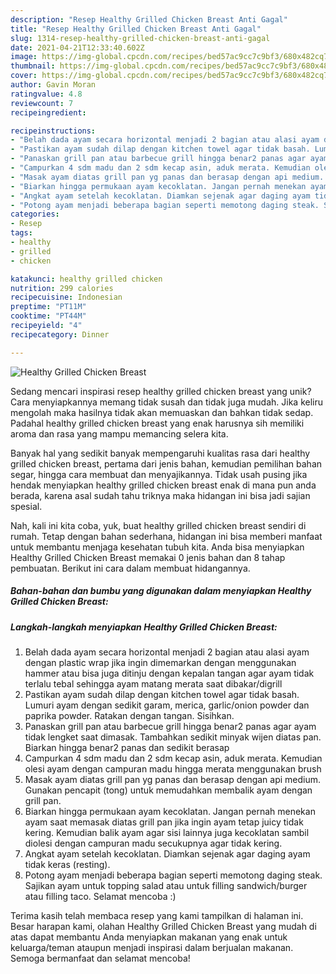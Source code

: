 ```yaml
---
description: "Resep Healthy Grilled Chicken Breast Anti Gagal"
title: "Resep Healthy Grilled Chicken Breast Anti Gagal"
slug: 1314-resep-healthy-grilled-chicken-breast-anti-gagal
date: 2021-04-21T12:33:40.602Z
image: https://img-global.cpcdn.com/recipes/bed57ac9cc7c9bf3/680x482cq70/healthy-grilled-chicken-breast-foto-resep-utama.jpg
thumbnail: https://img-global.cpcdn.com/recipes/bed57ac9cc7c9bf3/680x482cq70/healthy-grilled-chicken-breast-foto-resep-utama.jpg
cover: https://img-global.cpcdn.com/recipes/bed57ac9cc7c9bf3/680x482cq70/healthy-grilled-chicken-breast-foto-resep-utama.jpg
author: Gavin Moran
ratingvalue: 4.8
reviewcount: 7
recipeingredient:

recipeinstructions:
- "Belah dada ayam secara horizontal menjadi 2 bagian atau alasi ayam dengan plastic wrap jika ingin dimemarkan dengan menggunakan hammer atau bisa juga ditinju dengan kepalan tangan agar ayam tidak terlalu tebal sehingga ayam matang merata saat dibakar/digrill"
- "Pastikan ayam sudah dilap dengan kitchen towel agar tidak basah. Lumuri ayam dengan sedikit garam, merica, garlic/onion powder dan paprika powder. Ratakan dengan tangan. Sisihkan."
- "Panaskan grill pan atau barbecue grill hingga benar2 panas agar ayam tidak lengket saat dimasak. Tambahkan sedikit minyak wijen diatas pan. Biarkan hingga benar2 panas dan sedikit berasap"
- "Campurkan 4 sdm madu dan 2 sdm kecap asin, aduk merata. Kemudian olesi ayam dengan campuran madu hingga merata menggunakan brush"
- "Masak ayam diatas grill pan yg panas dan berasap dengan api medium. Gunakan pencapit (tong) untuk memudahkan membalik ayam dengan grill pan."
- "Biarkan hingga permukaan ayam kecoklatan. Jangan pernah menekan ayam saat memasak diatas grill pan jika ingin ayam tetap juicy tidak kering. Kemudian balik ayam agar sisi lainnya juga kecoklatan sambil diolesi dengan campuran madu secukupnya agar tidak kering."
- "Angkat ayam setelah kecoklatan. Diamkan sejenak agar daging ayam tidak keras (resting)."
- "Potong ayam menjadi beberapa bagian seperti memotong daging steak. Sajikan ayam untuk topping salad atau untuk filling sandwich/burger atau filling taco. Selamat mencoba :)"
categories:
- Resep
tags:
- healthy
- grilled
- chicken

katakunci: healthy grilled chicken 
nutrition: 299 calories
recipecuisine: Indonesian
preptime: "PT11M"
cooktime: "PT44M"
recipeyield: "4"
recipecategory: Dinner

---
```



![Healthy Grilled Chicken Breast](https://img-global.cpcdn.com/recipes/bed57ac9cc7c9bf3/680x482cq70/healthy-grilled-chicken-breast-foto-resep-utama.jpg)

Sedang mencari inspirasi resep healthy grilled chicken breast yang unik? Cara menyiapkannya memang tidak susah dan tidak juga mudah. Jika keliru mengolah maka hasilnya tidak akan memuaskan dan bahkan tidak sedap. Padahal healthy grilled chicken breast yang enak harusnya sih memiliki aroma dan rasa yang mampu memancing selera kita.

Banyak hal yang sedikit banyak mempengaruhi kualitas rasa dari healthy grilled chicken breast, pertama dari jenis bahan, kemudian pemilihan bahan segar, hingga cara membuat dan menyajikannya. Tidak usah pusing jika hendak menyiapkan healthy grilled chicken breast enak di mana pun anda berada, karena asal sudah tahu triknya maka hidangan ini bisa jadi sajian spesial.




Nah, kali ini kita coba, yuk, buat healthy grilled chicken breast sendiri di rumah. Tetap dengan bahan sederhana, hidangan ini bisa memberi manfaat untuk membantu menjaga kesehatan tubuh kita. Anda bisa menyiapkan Healthy Grilled Chicken Breast memakai 0 jenis bahan dan 8 tahap pembuatan. Berikut ini cara dalam membuat hidangannya.

<!--inarticleads1-->

##### Bahan-bahan dan bumbu yang digunakan dalam menyiapkan Healthy Grilled Chicken Breast:





<!--inarticleads2-->

##### Langkah-langkah menyiapkan Healthy Grilled Chicken Breast:

1. Belah dada ayam secara horizontal menjadi 2 bagian atau alasi ayam dengan plastic wrap jika ingin dimemarkan dengan menggunakan hammer atau bisa juga ditinju dengan kepalan tangan agar ayam tidak terlalu tebal sehingga ayam matang merata saat dibakar/digrill
1. Pastikan ayam sudah dilap dengan kitchen towel agar tidak basah. Lumuri ayam dengan sedikit garam, merica, garlic/onion powder dan paprika powder. Ratakan dengan tangan. Sisihkan.
1. Panaskan grill pan atau barbecue grill hingga benar2 panas agar ayam tidak lengket saat dimasak. Tambahkan sedikit minyak wijen diatas pan. Biarkan hingga benar2 panas dan sedikit berasap
1. Campurkan 4 sdm madu dan 2 sdm kecap asin, aduk merata. Kemudian olesi ayam dengan campuran madu hingga merata menggunakan brush
1. Masak ayam diatas grill pan yg panas dan berasap dengan api medium. Gunakan pencapit (tong) untuk memudahkan membalik ayam dengan grill pan.
1. Biarkan hingga permukaan ayam kecoklatan. Jangan pernah menekan ayam saat memasak diatas grill pan jika ingin ayam tetap juicy tidak kering. Kemudian balik ayam agar sisi lainnya juga kecoklatan sambil diolesi dengan campuran madu secukupnya agar tidak kering.
1. Angkat ayam setelah kecoklatan. Diamkan sejenak agar daging ayam tidak keras (resting).
1. Potong ayam menjadi beberapa bagian seperti memotong daging steak. Sajikan ayam untuk topping salad atau untuk filling sandwich/burger atau filling taco. Selamat mencoba :)




Terima kasih telah membaca resep yang kami tampilkan di halaman ini. Besar harapan kami, olahan Healthy Grilled Chicken Breast yang mudah di atas dapat membantu Anda menyiapkan makanan yang enak untuk keluarga/teman ataupun menjadi inspirasi dalam berjualan makanan. Semoga bermanfaat dan selamat mencoba!
